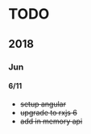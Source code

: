 # TODO

## 2018

### Jun

#### 6/11

- ~~setup angular~~
- ~~upgrade to rxjs 6~~
- ~~add in memory api~~
